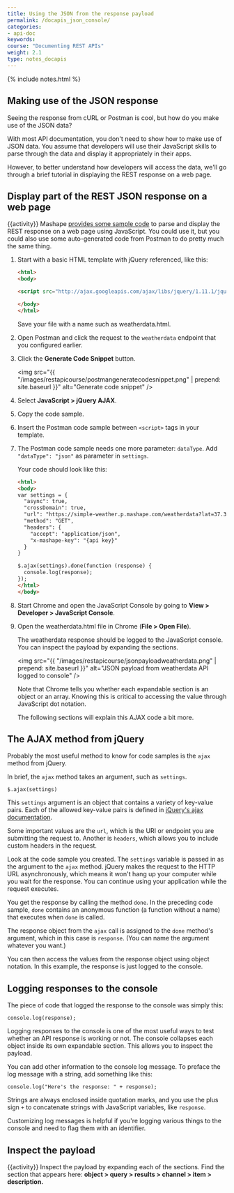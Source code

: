 ```yaml
---
title: Using the JSON from the response payload
permalink: /docapis_json_console/
categories:
- api-doc
keywords: 
course: "Documenting REST APIs"
weight: 2.1
type: notes_docapis
---
```

{% include notes.html %}

## Making use of the JSON response

Seeing the response from cURL or Postman is cool, but how do you make use of the JSON data? 

With most API documentation, you don't need to show how to make use of JSON data. You assume that developers will use their JavaScript skills to parse through the data and display it appropriately in their apps. 

However, to better understand how developers will access the data, we'll go through a brief tutorial in displaying the REST response on a web page. 

## Display part of the REST JSON response on a web page
{{activity}}
Mashape [provides some sample code](http://docs.mashape.com/javascript) to parse and display the REST response on a web page using JavaScript. You could use it, but you could also use some auto-generated code from Postman to do pretty much the same thing.

1. Start with a basic HTML template with jQuery referenced, like this:
	
	```html
	<html>
	<body>
	
	<script src="http://ajax.googleapis.com/ajax/libs/jquery/1.11.1/jquery.min.js"></script>
	
	</body>
	</html>
	```
	
	Save your file with a name such as weatherdata.html.
	
2. Open Postman and click the request to the `weatherdata` endpoint that you configured earlier.
3. Click the **Generate Code Snippet** button.
	
	<img src="{{ "/images/restapicourse/postmangeneratecodesnippet.png" | prepend: site.baseurl }}" alt="Generate code snippet" />
	
4. Select **JavaScript > jQuery AJAX**.
5. Copy the code sample.
6. Insert the Postman code sample between `<script>` tags in your template.
7. The Postman code sample needs one more parameter: `dataType`. Add `"dataType": "json"` as parameter in `settings`.
	
	Your code should look like this:
	
	```html
	<html>
	<body>
	var settings = {
	  "async": true,
	  "crossDomain": true,
	  "url": "https://simple-weather.p.mashape.com/weatherdata?lat=37.354108&lng=-121.955236",
	  "method": "GET",
	  "headers": {
	    "accept": "application/json",
	    "x-mashape-key": "{api key}"
	  }
	}
	
	$.ajax(settings).done(function (response) {
	  console.log(response);
	});
	</html>
	</body>
	```
	
8. Start Chrome and open the JavaScript Console by going to **View > Developer > JavaScript Console**.
9. Open the weatherdata.html file in Chrome (**File > Open File**).
	
	The weatherdata response should be logged to the JavaScript console. You can inspect the payload by expanding the sections.
	
	<img src="{{ "/images/restapicourse/jsonpayloadweatherdata.png" | prepend: site.baseurl }}" alt="JSON payload from weatherdata API logged to console" />
	
	Note that Chrome tells you whether each expandable section is an object or an array. Knowing this is critical to accessing the value through JavaScript dot notation.
	
	The following sections will explain this AJAX code a bit more.

## The AJAX method from jQuery

Probably the most useful method to know for code samples is the `ajax` method from jQuery.

In brief, the `ajax` method takes an argument, such as `settings`.

```
$.ajax(settings)
```

This `settings` argument is an object that contains a variety of key-value pairs. Each of the allowed key-value pairs is defined in [jQuery's ajax documentation](http://api.jquery.com/jquery.ajax/#jQuery-ajax-settings).

Some important values are the `url`, which is the URI or endpoint you are submitting the request to. Another is `headers`, which allows you to include custom headers in the request.

Look at the code sample you created. The `settings` variable is passed in as the argument to the `ajax` method. jQuery makes the request to the HTTP URL asynchronously, which means it won't hang up your computer while you wait for the response. You can continue using your application while the request executes.

You get the response by calling the method `done`. In the preceding code sample, `done` contains an anonymous function (a function without a name) that executes when `done` is called.

The response object from the `ajax` call is assigned to the `done` method's argument, which in this case is `response`. (You can name the argument whatever you want.)

You can then access the values from the response object using object notation. In this example, the response is just logged to the console.

## Logging responses to the console

The piece of code that logged the response to the console was simply this:

```
console.log(response);
```

Logging responses to the console is one of the most useful ways to test whether an API response is working or not. The console collapses each object inside its own expandable section. This allows you to inspect the payload.

You can add other information to the console log message. To preface the log message with a string, add something like this:

```
console.log("Here's the response: " + response);
```

Strings are always enclosed inside quotation marks, and you use the plus sign `+` to concatenate strings with JavaScript variables, like `response`.

Customizing log messages is helpful if you're logging various things to the console and need to flag them with an identifier.

## Inspect the payload
{{activity}}
Inspect the payload by expanding each of the sections. Find the section that appears here: **object > query > results > channel > item > description.**


